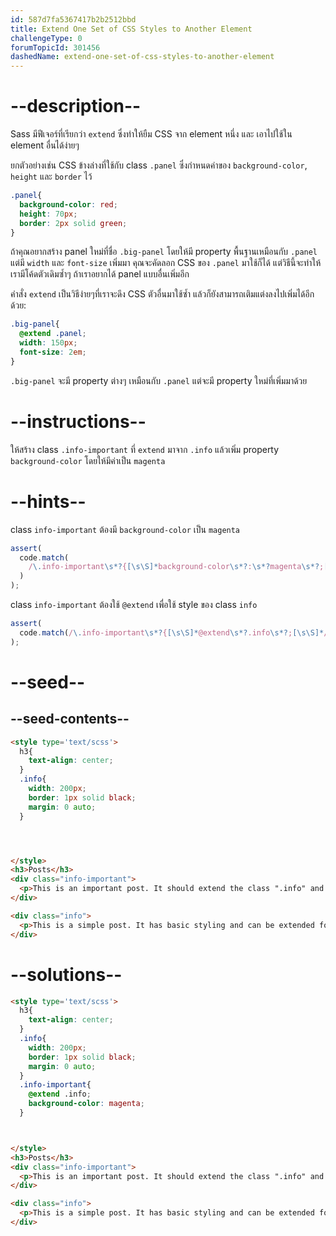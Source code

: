 ```yaml
---
id: 587d7fa5367417b2b2512bbd
title: Extend One Set of CSS Styles to Another Element
challengeType: 0
forumTopicId: 301456
dashedName: extend-one-set-of-css-styles-to-another-element
---
```


# --description--

Sass มีฟีเจอร์ที่เรียกว่า `extend` ซึ่งทำให้ยืม CSS จาก element หนึ่ง และ เอาไปใช้ใน element อื่นได้ง่ายๆ

ยกตัวอย่างเช่น CSS ข้างล่างที่ใช้กับ class `.panel` ซึ่งกำหนดค่าของ `background-color`, `height` และ `border` ไว้

```scss
.panel{
  background-color: red;
  height: 70px;
  border: 2px solid green;
}
```

ถ้าคุณอยากสร้าง panel ใหม่ที่ชื่อ `.big-panel` โดยให้มี property พื้นฐานเหมือนกับ `.panel` แต่มี `width` และ `font-size` เพิ่มมา คุณจะคัดลอก CSS ของ `.panel` มาใช้ก็ได้ แต่วิธีนี้จะทำให้เรามีโค้ดตัวเดิมซ้ำๆ ถ้าเราอยากได้ panel แบบอื่นเพิ่มอีก

คำสั่ง `extend` เป็นวิธีง่ายๆที่เราจะดึง CSS ตัวอื่นมาใช้ซ้ำ แล้วก็ยังสามารถเติมแต่งลงไปเพิ่มได้อีกด้วย:

```scss
.big-panel{
  @extend .panel;
  width: 150px;
  font-size: 2em;
}
```

`.big-panel` จะมี property ต่างๆ เหมือนกับ `.panel` แต่จะมี property ใหม่ที่เพิ่มมาด้วย

# --instructions--

ให้สร้าง class `.info-important` ที่ `extend` มาจาก `.info` แล้วเพิ่ม property `background-color` โดยให้มีค่าเป็น `magenta`

# --hints--

class `info-important` ต้องมี `background-color` เป็น `magenta`

```js
assert(
  code.match(
    /\.info-important\s*?{[\s\S]*background-color\s*?:\s*?magenta\s*?;[\s\S]*}/gi
  )
);
```

class `info-important` ต้องใช้ `@extend` เพื่อใช้ style ของ class `info`

```js
assert(
  code.match(/\.info-important\s*?{[\s\S]*@extend\s*?.info\s*?;[\s\S]*/gi)
);
```

# --seed--

## --seed-contents--

```html
<style type='text/scss'>
  h3{
    text-align: center;
  }
  .info{
    width: 200px;
    border: 1px solid black;
    margin: 0 auto;
  }




</style>
<h3>Posts</h3>
<div class="info-important">
  <p>This is an important post. It should extend the class ".info" and have its own CSS styles.</p>
</div>

<div class="info">
  <p>This is a simple post. It has basic styling and can be extended for other uses.</p>
</div>
```

# --solutions--

```html
<style type='text/scss'>
  h3{
    text-align: center;
  }
  .info{
    width: 200px;
    border: 1px solid black;
    margin: 0 auto;
  }
  .info-important{
    @extend .info;
    background-color: magenta;
  }



</style>
<h3>Posts</h3>
<div class="info-important">
  <p>This is an important post. It should extend the class ".info" and have its own CSS styles.</p>
</div>

<div class="info">
  <p>This is a simple post. It has basic styling and can be extended for other uses.</p>
</div>
```
